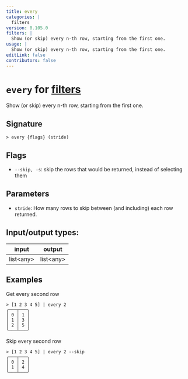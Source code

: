 ```yaml
---
title: every
categories: |
  filters
version: 0.105.0
filters: |
  Show (or skip) every n-th row, starting from the first one.
usage: |
  Show (or skip) every n-th row, starting from the first one.
editLink: false
contributors: false
---
```

<!-- This file is automatically generated. Please edit the command in https://github.com/nushell/nushell instead. -->

# `every` for [filters](/commands/categories/filters.md)

<div class='command-title'>Show (or skip) every n-th row, starting from the first one.</div>

## Signature

```> every {flags} (stride)```

## Flags

 -  `--skip, -s`: skip the rows that would be returned, instead of selecting them

## Parameters

 -  `stride`: How many rows to skip between (and including) each row returned.


## Input/output types:

| input     | output    |
| --------- | --------- |
| list&lt;any&gt; | list&lt;any&gt; |
## Examples

Get every second row
```nu
> [1 2 3 4 5] | every 2
╭───┬───╮
│ 0 │ 1 │
│ 1 │ 3 │
│ 2 │ 5 │
╰───┴───╯

```

Skip every second row
```nu
> [1 2 3 4 5] | every 2 --skip
╭───┬───╮
│ 0 │ 2 │
│ 1 │ 4 │
╰───┴───╯

```
